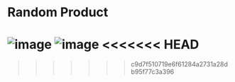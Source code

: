 # Random Product 
![image](https://github.com/mahadinina/amazon-shop-simple/assets/116127793/04ce638f-dccb-4dcc-8e81-b79c044fa89c)
![image](https://github.com/mahadinina/amazon-shop-simple/assets/116127793/b7467953-7dc6-4bb1-aad5-40e9124f7dc0)
<<<<<<< HEAD
=======

>>>>>>> c9d7f510719e6f61284a2731a28db95f77c3a396

